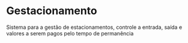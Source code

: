 # Gestacionamento
Sistema para a gestão de estacionamentos, controle a entrada, saída e valores a serem pagos pelo tempo de permanência  
